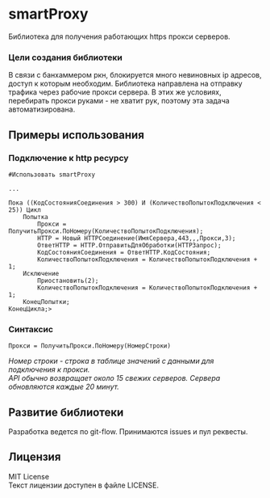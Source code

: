 # smartProxy
 
Библиотека для получения работающих https прокси серверов.

### Цели создания библиотеки

В связи с банхаммером ркн, блокируется много невиновных ip адресов, доступ к которым необходим. Библиотека направлена на отправку трафика через рабочие прокси сервера. В этих же условиях, перебирать прокси руками - не хватит рук, поэтому эта задача автоматизирована. 

## Примеры использования

### Подключение к http ресурсу

```bsl
#Использовать smartProxy

...

Пока ((КодСостоянияСоединения > 300) И (КоличествоПопытокПодключения < 25)) Цикл
    Попытка
        Прокси = ПолучитьПрокси.ПоНомеру(КоличествоПопытокПодключения);	
        HTTP = Новый HTTPСоединение(ИмяСервера,443,,,Прокси,3);
        ОтветHTTP = HTTP.ОтправитьДляОбработки(HTTPЗапрос);
        КодСостоянияСоединения = ОтветHTTP.КодСостояния;
        КоличествоПопытокПодключения = КоличествоПопытокПодключения + 1;
    Исключение
        Приостановить(2);
        КоличествоПопытокПодключения = КоличествоПопытокПодключения + 1;
    КонецПопытки;
КонецЦикла;>

```

### Синтаксис

```bsl
Прокси = ПолучитьПрокси.ПоНомеру(НомерСтроки)
```

*Номер строки - строка в таблице значений с данными для подключения к прокси.*  
*API обычно возвращает около 15 свежих серверов. Сервера обновляются каждые 20 минут.*

## Развитие библиотеки

Разработка ведется по git-flow. Принимаются issues и пул реквесты.

## Лицензия

MIT License  
Текст лицензии доступен в файле LICENSE.
